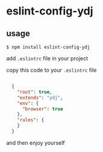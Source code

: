 # eslint-config-ydj

## usage

```shell
$ npm install eslint-config-ydj
```

add `.eslintrc` file in your project

copy this code to your `.eslintrc` file

```json

  {
    "root": true,
    "extends": "ydj",
    "env": {
      "browser": true
    },
    "rules": {
    }
  }

```

and then enjoy yourself


